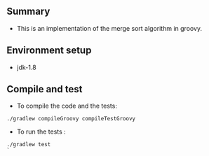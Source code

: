 
## Summary

* This is an implementation of the merge sort algorithm in groovy.

## Environment setup

* jdk-1.8

## Compile and test

* To compile the code and the tests: 
```
./gradlew compileGroovy compileTestGroovy
```

* To run the tests : 
```
./gradlew test
`
